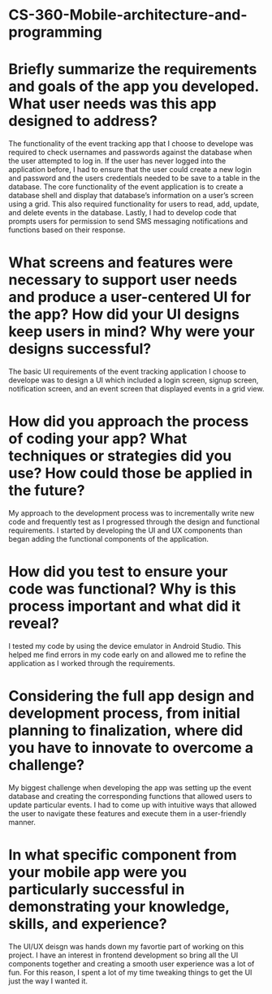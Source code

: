 # CS-360-Mobile-architecture-and-programming

# Briefly summarize the requirements and goals of the app you developed. What user needs was this app designed to address?
The functionality of the event tracking app that I choose to develope was required to check usernames and passwords against the database when the user attempted to log in. If the user has never logged into the application before, I had to ensure that the user could create a new login and password and the users credentials needed to be save to a table in the database. The core functionality of the event application is to create a database shell and display that database’s information on a user’s screen using a grid. This also required functionality for users to read, add, update, and delete events in the database. Lastly, I had to develop code that prompts users for permission to send SMS messaging notifications and functions based on their response. 

# What screens and features were necessary to support user needs and produce a user-centered UI for the app? How did your UI designs keep users in mind? Why were your designs successful?
The basic UI requirements of the event tracking application I choose to develope was to design a UI which included a login screen, signup screen, notification screen, and an event screen that displayed events in a grid view.  

# How did you approach the process of coding your app? What techniques or strategies did you use? How could those be applied in the future?
My approach to the development process was to incrementally write new code and frequently test as I progressed through the design and functional requirements. I started by developing the UI and UX components than began adding the functional components of the application. 

# How did you test to ensure your code was functional? Why is this process important and what did it reveal?
I tested my code by using the device emulator in Android Studio. This helped me find errors in my code early on and allowed me to refine the application as I worked through the requirements. 

# Considering the full app design and development process, from initial planning to finalization, where did you have to innovate to overcome a challenge?
My biggest challenge when developing the app was setting up the event database and creating the corresponding functions that allowed users to update particular events. I had to come up with intuitive ways that allowed the user to navigate these features and execute them in a user-friendly manner.   

# In what specific component from your mobile app were you particularly successful in demonstrating your knowledge, skills, and experience?
The UI/UX deisgn was hands down my favortie part of working on this project. I have an interest in frontend development so bring all the UI components together and creating a smooth user experience was a lot of fun. For this reason, I spent a lot of my time tweaking things to get the UI just the way I wanted it.  
